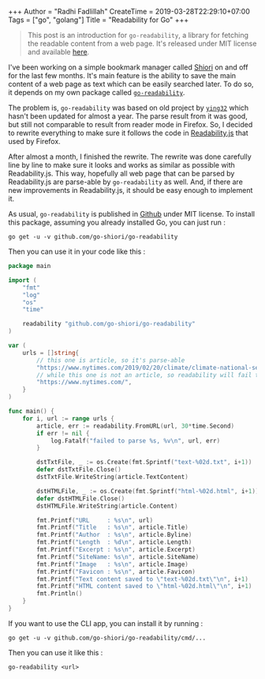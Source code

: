 +++
Author = "Radhi Fadlillah"
CreateTime = 2019-03-28T22:29:10+07:00
Tags = ["go", "golang"]
Title = "Readability for Go"
+++

> This post is an introduction for `go-readability`, a library for fetching the readable content from a web page. It's released under MIT license and available [here](https://github.com/go-shiori/go-readability).

I've been working on a simple bookmark manager called [Shiori](https://github.com/RadhiFadlillah/shiori) on and off for the last few months. It's main feature is the ability to save the main content of a web page as text which can be easily searched later. To do so, it depends on my own package called [`go-readability`](https://github.com/go-shiori/go-readability).

The problem is, `go-readability` was based on old project by [`ying32`](https://github.com/ying32/readability) which hasn't been updated for almost a year. The parse result from it was good, but still not comparable to result from reader mode in Firefox. So, I decided to rewrite everything to make sure it follows the code in [Readability.js](https://github.com/mozilla/readability) that used by Firefox.

After almost a month, I finished the rewrite. The rewrite was done carefully line by line to make sure it looks and works as similar as possible with Readability.js. This way, hopefully all web page that can be parsed by Readability.js are parse-able by `go-readability` as well. And, if there are new improvements in Readability.js, it should be easy enough to implement it.

As usual, `go-readability` is published in [Github](https://github.com/go-shiori/go-readability) under MIT license. To install this package, assuming you already installed Go, you can just run :

```
go get -u -v github.com/go-shiori/go-readability
```

Then you can use it in your code like this :

```go
package main

import (
	"fmt"
	"log"
	"os"
	"time"

	readability "github.com/go-shiori/go-readability"
)

var (
	urls = []string{
		// this one is article, so it's parse-able
		"https://www.nytimes.com/2019/02/20/climate/climate-national-security-threat.html",
		// while this one is not an article, so readability will fail to parse.
		"https://www.nytimes.com/",
	}
)

func main() {
	for i, url := range urls {
		article, err := readability.FromURL(url, 30*time.Second)
		if err != nil {
			log.Fatalf("failed to parse %s, %v\n", url, err)
		}

		dstTxtFile, _ := os.Create(fmt.Sprintf("text-%02d.txt", i+1))
		defer dstTxtFile.Close()
		dstTxtFile.WriteString(article.TextContent)

		dstHTMLFile, _ := os.Create(fmt.Sprintf("html-%02d.html", i+1))
		defer dstHTMLFile.Close()
		dstHTMLFile.WriteString(article.Content)

		fmt.Printf("URL     : %s\n", url)
		fmt.Printf("Title   : %s\n", article.Title)
		fmt.Printf("Author  : %s\n", article.Byline)
		fmt.Printf("Length  : %d\n", article.Length)
		fmt.Printf("Excerpt : %s\n", article.Excerpt)
		fmt.Printf("SiteName: %s\n", article.SiteName)
		fmt.Printf("Image   : %s\n", article.Image)
		fmt.Printf("Favicon : %s\n", article.Favicon)
		fmt.Printf("Text content saved to \"text-%02d.txt\"\n", i+1)
		fmt.Printf("HTML content saved to \"html-%02d.html\"\n", i+1)
		fmt.Println()
	}
}
```

If you want to use the CLI app, you can install it by running :

```
go get -u -v github.com/go-shiori/go-readability/cmd/...
```

Then you can use it like this :

```
go-readability <url>
```

